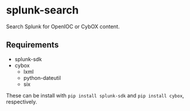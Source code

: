 splunk-search
=============

Search Splunk for OpenIOC or CybOX content.

Requirements
------------

* splunk-sdk
* cybox
  * lxml
  * python-dateutil
  * six

These can be install with `pip install splunk-sdk` and `pip install cybox`, respectively.

